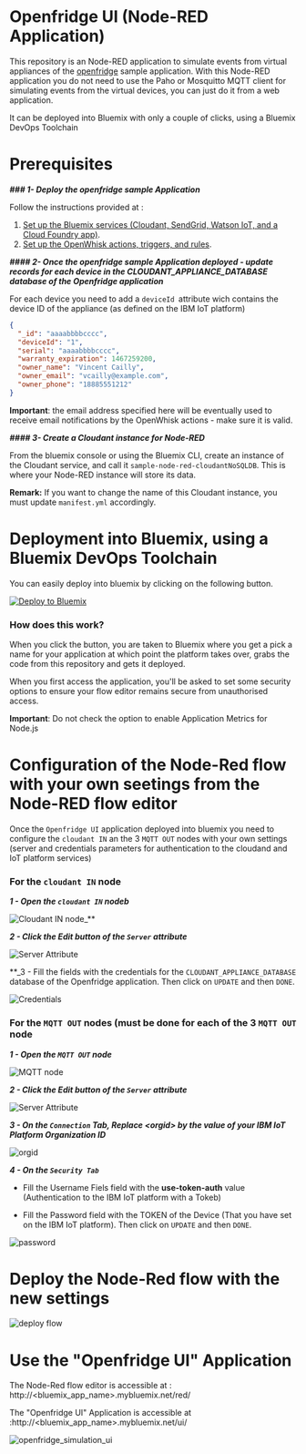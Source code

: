 # Openfridge UI (Node-RED Application)

This repository is an Node-RED application to simulate events from virtual appliances of the [openfridge](https://github.com/IBM/openfridge)  sample application.
With this Node-RED application you do not need to use the Paho or Mosquitto MQTT client for simulating events from the virtual devices, you can just do it from a web application.

It  can be deployed into Bluemix with only a couple of clicks, using a Bluemix DevOps Toolchain

# Prerequisites

**_### 1- Deploy the openfridge sample Application_**

Follow the instructions provided at :

1. [Set up the Bluemix services (Cloudant, SendGrid, Watson IoT, and a Cloud Foundry app)](https://github.com/IBM/openfridge/blob/master/docs/BLUEMIX.md).
2. [Set up the OpenWhisk actions, triggers, and rules](https://github.com/IBM/openfridge/blob/master/docs/OPENWHISK.md).


**_#### 2- Once the openfridge sample Application deployed - update records for each device in  the CLOUDANT_APPLIANCE_DATABASE database of the Openfridge application_**

For each device you need to add a `deviceId `attribute wich contains the device ID  of the appliance (as defined on the IBM IoT platform)

```json
{
  "_id": "aaaabbbbcccc",
  "deviceId": "1",
  "serial": "aaaabbbbcccc",
  "warranty_expiration": 1467259200,
  "owner_name": "Vincent Cailly",
  "owner_email": "vcailly@example.com",
  "owner_phone": "18885551212"
}
```

**Important**: the email address specified here will be eventually used to receive email notifications by the OpenWhisk actions - make sure it is valid.

**_#### 3- Create a Cloudant instance for Node-RED_**

From the bluemix console or using the Bluemix CLI, create an instance of the Cloudant 
service, and call it `sample-node-red-cloudantNoSQLDB`. This is where your Node-RED 
instance will store its data.

**Remark:** If you want to change the name of this Cloudant instance, you must  update  `manifest.yml` accordingly.

# Deployment into Bluemix, using a Bluemix DevOps Toolchain

You can easily deploy into bluemix by clicking on the following button.


[![Deploy to Bluemix](https://bluemix.net/deploy/button.png)](https://bluemix.net/deploy?repository=https://github.com/vcailly/openfridge-simulator-ui.git)

### How does this work?

When you click the button, you are taken to Bluemix where you get a pick a name
for your application at which point the platform takes over, grabs the code from
this repository and gets it deployed.

When you first access the application, you'll be asked to set some security options
to ensure your flow editor remains secure from unauthorised access.

**Important**: Do not check the option to enable Application Metrics for Node.js

# Configuration of the Node-Red flow with your own seetings from the Node-RED flow editor
Once the  `Openfridge UI` application deployed into bluemix you need to configure the `cloudant IN` an the 3 `MQTT OUT` nodes with your own settings  (server and credentials parameters for authentication to the cloudand and IoT platform services)

### For the `cloudant IN` node 

**_1 - Open the `cloudant IN` nodeb_**

![Cloudant IN node](doc/cloudant_in.PNG)_**

**_2 - Click the Edit button of the `Server` attribute_**

![Server Attribute](doc/cloudant_in_step1.PNG)

**_3 - Fill the fields with the credentials for the `CLOUDANT_APPLIANCE_DATABASE` database of the Openfridge application. Then click on `UPDATE` and then `DONE`.

![Credentials](doc/cloudant_in_step2.PNG)
   
    
### For the `MQTT OUT` nodes (must be done for each of the 3 `MQTT OUT` node

**_1 - Open the `MQTT OUT` node_**

![MQTT node](doc/MQTT_out.PNG)

**_2 - Click the Edit button of the `Server` attribute_**

![Server Attribute](doc/MQTT_out_step1.PNG)

**_3 - On the `Connection`  Tab, Replace  \<orgid\> by the value of your IBM IoT Platform Organization ID_**

![orgid](doc/MQTT_out_step2.PNG)

**_4 - On the `Security Tab`_**

* Fill the Username Fiels field with the **use-token-auth** value (Authentication to the IBM IoT platform with a Tokeb)

* Fill the Password field with the TOKEN of the Device (That you have set on the IBM IoT platform). Then click on `UPDATE` and then `DONE`.

![password](doc/MQTT_out_step3.PNG)


# Deploy the Node-Red flow with the new settings

![deploy flow](doc/deploy_flow.PNG)

# Use the "Openfridge UI"  Application

The Node-Red flow editor is accessible at : http://\<bluemix_app_name\>.mybluemix.net/red/

The "Openfridge UI"  Application is accessible at :http://\<bluemix_app_name\>.mybluemix.net/ui/


![openfridge_simulation_ui](doc/openfridge_simulation_ui.PNG)
